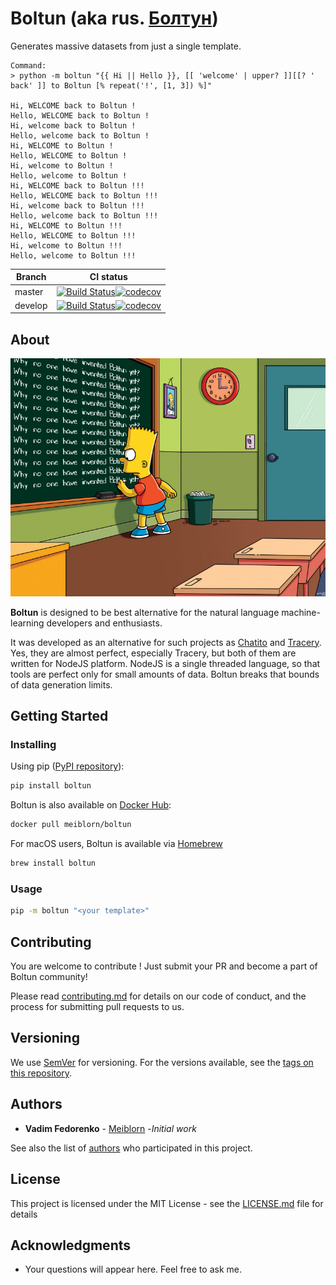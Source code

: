 Boltun (aka rus. [Болтун](https://en.wiktionary.org/wiki/%D0%B1%D0%BE%D0%BB%D1%82%D1%83%D0%BD))
===

Generates massive datasets from just a single template.

```text
Command:
> python -m boltun "{{ Hi || Hello }}, [[ 'welcome' | upper? ]][[? ' back' ]] to Boltun [% repeat('!', [1, 3]) %]"

Hi, WELCOME back to Boltun !
Hello, WELCOME back to Boltun !
Hi, welcome back to Boltun !
Hello, welcome back to Boltun !
Hi, WELCOME to Boltun !
Hello, WELCOME to Boltun !
Hi, welcome to Boltun !
Hello, welcome to Boltun !
Hi, WELCOME back to Boltun !!!
Hello, WELCOME back to Boltun !!!
Hi, welcome back to Boltun !!!
Hello, welcome back to Boltun !!!
Hi, WELCOME to Boltun !!!
Hello, WELCOME to Boltun !!!
Hi, welcome to Boltun !!!
Hello, welcome to Boltun !!!
```

Branch   | CI status
---------|-------------------
master   | [![Build Status](https://travis-ci.org/meiblorn/boltun.svg?branch=master)](https://travis-ci.org/meiblorn/boltun)[![codecov](https://codecov.io/gh/meiblorn/boltun/branch/master/graph/badge.svg)](https://codecov.io/gh/meiblorn/boltun)
develop  | [![Build Status](https://travis-ci.org/meiblorn/boltun.svg?branch=develop)](https://travis-ci.org/meiblorn/boltun)[![codecov](https://codecov.io/gh/meiblorn/boltun/branch/develop/graph/badge.svg)](https://codecov.io/gh/meiblorn/boltun)

## About

[![boltun_simpsons_bart](https://raw.githubusercontent.com/meiblorn/boltun/master/static/simpsons_bart.png)](https://github.com/meiblorn/boltun)

**Boltun** is designed to be best alternative for the natural language machine-learning developers and enthusiasts.

It was developed as an alternative for such projects as 
[Chatito](https://github.com/rodrigopivi/Chatito) and [Tracery](http://tracery.io/). 
Yes, they are almost perfect, especially Tracery, but both of them are written for NodeJS platform. 
NodeJS is a single threaded language, so that tools are perfect only for small amounts of data. 
Boltun breaks that bounds of data generation limits.

## Getting Started

### Installing

Using pip ([PyPI repository](https://pypi.org/project/boltun/)):

```bash
pip install boltun
```

Boltun is also available on 
[Docker Hub](https://hub.docker.com/r/meiblorn/boltun):

```bash
docker pull meiblorn/boltun
```

For macOS users, Boltun is available via 
[Homebrew](https://brew.sh)

```bash
brew install boltun
```

### Usage

```bash
pip -m boltun "<your template>"
```


## Contributing

You are welcome to contribute ! Just submit your PR and become a part of Boltun community!

Please read [contributing.md](contributing.md) for details on our code of conduct, and the process for submitting pull requests to us.

## Versioning

We use [SemVer](http://semver.org) for versioning. For the versions available, see the [tags on this repository](https://github.com/meiblorn/boltun/tags). 

## Authors

* **Vadim Fedorenko** - [Meiblorn](https://github.com/meiblorn) -*Initial work*

See also the list of [authors](authors.md) who participated in this project.

## License

This project is licensed under the MIT License - see the [LICENSE.md](LICENSE.md) file for details

## Acknowledgments

* Your questions will appear here. Feel free to ask me.